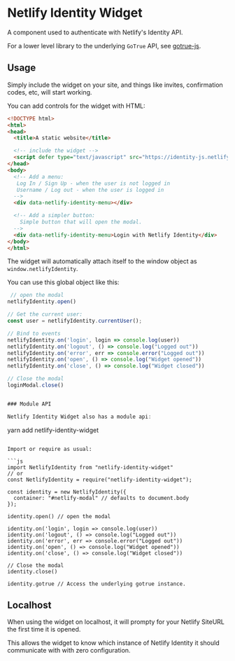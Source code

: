 # Netlify Identity Widget

A component used to authenticate with Netlify's Identity API.

For a lower level library to the underlying `GoTrue` API, see [gotrue-js](https://github.com/netlify/gotrue-js).

## Usage

Simply include the widget on your site, and things like invites, confirmation codes, etc, will start working.

You can add controls for the widget with HTML:

```html
<!DOCTYPE html>
<html>
<head>
  <title>A static website</title>

  <!-- include the widget -->
  <script defer type="text/javascript" src="https://identity-js.netlify.com/v1/widget.js"></script>
</head>
<body>
  <!-- Add a menu:
   Log In / Sign Up - when the user is not logged in
   Username / Log out - when the user is logged in
  -->
  <div data-netlify-identity-menu></div>

  <!-- Add a simpler button:
    Simple button that will open the modal.
  -->
  <div data-netlify-identity-menu>Login with Netlify Identity</div>
</body>
</html>
```

The widget will automatically attach itself to the window object as `window.netlifyIdentity`.

You can use this global object like this:

```js
 // open the modal
netlifyIdentity.open()

// Get the current user:
const user = netlifyIdentity.currentUser();

// Bind to events
netlifyIdentity.on('login', login => console.log(user))
netlifyIdentity.on('logout', () => console.log("Logged out"))
netlifyIdentity.on('error', err => console.error("Logged out"))
netlifyIdentity.on('open', () => console.log("Widget opened"))
netlifyIdentity.on('close', () => console.log("Widget closed"))

// Close the modal
loginModal.close()


### Module API

Netlify Identity Widget also has a module api:

```
yarn add netlify-identity-widget
```

Import or require as usual:

```js
import NetlifyIdentity from "netlify-identity-widget"
// or
const NetlifyIdentity = require("netlify-identity-widget");

const identity = new NetlifyIdentity({
  container: "#netlify-modal" // defaults to document.body
});

identity.open() // open the modal

identity.on('login', login => console.log(user))
identity.on('logout', () => console.log("Logged out"))
identity.on('error', err => console.error("Logged out"))
identity.on('open', () => console.log("Widget opened"))
identity.on('close', () => console.log("Widget closed"))

// Close the modal
identity.close()

identity.gotrue // Access the underlying gotrue instance.
```

## Localhost

When using the widget on localhost, it will prompty for your Netlify SiteURL the first time it is opened.

This allows the widget to know which instance of Netlify Identity it should communicate with with zero
configuration.
